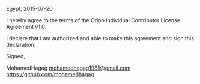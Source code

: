 Egypt, 2015-07-20

I hereby agree to the terms of the Odoo Individual Contributor License
Agreement v1.0.

I declare that I am authorized and able to make this agreement and sign this
declaration.

Signed,

MohamedHagag mohamedhagag1981@gmail.com https://github.com/mohamedhagag
